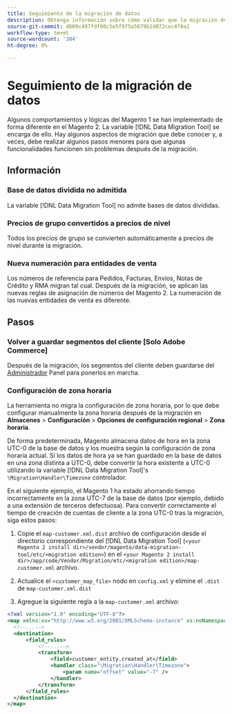 ```yaml
---
title: Seguimiento de la migración de datos
description: Obtenga información sobre cómo validar que la migración de datos de Magento 1 a Magento 2 se haya realizado correctamente y que toda la funcionalidad funcione correctamente.
source-git-commit: d609c497fdf00c5e5f975a5679b1d072cec4f8a2
workflow-type: tm+mt
source-wordcount: '304'
ht-degree: 0%

---
```



# Seguimiento de la migración de datos

Algunos comportamientos y lógicas del Magento 1 se han implementado de forma diferente en el Magento 2. La variable [!DNL Data Migration Tool] se encarga de ello. Hay algunos aspectos de migración que debe conocer y, a veces, debe realizar algunos pasos menores para que algunas funcionalidades funcionen sin problemas después de la migración.

## Información

### Base de datos dividida no admitida

La variable [!DNL Data Migration Tool] no admite bases de datos divididas.

### Precios de grupo convertidos a precios de nivel

Todos los precios de grupo se convierten automáticamente a precios de nivel durante la migración.

### Nueva numeración para entidades de venta

Los números de referencia para Pedidos, Facturas, Envíos, Notas de Crédito y RMA migran tal cual. Después de la migración, se aplican las nuevas reglas de asignación de números del Magento 2. La numeración de las nuevas entidades de venta es diferente.

## Pasos

### Volver a guardar segmentos del cliente [Solo Adobe Commerce]

Después de la migración, los segmentos del cliente deben guardarse del [Administrador](https://glossary.magento.com/admin) Panel para ponerlos en marcha.

### Configuración de zona horaria

La herramienta no migra la configuración de zona horaria, por lo que debe configurar manualmente la zona horaria después de la migración en **Almacenes** > **Configuración** > **Opciones de configuración regional** > **Zona horaria**.

De forma predeterminada, Magento almacena datos de hora en la zona UTC-0 de la base de datos y los muestra según la configuración de zona horaria actual. Si los datos de hora ya se han guardado en la base de datos en una zona distinta a UTC-0, debe convertir la hora existente a UTC-0 utilizando la variable [!DNL Data Migration Tool]&#39;s `\Migration\Handler\Timezone` controlador.

En el siguiente ejemplo, el Magento 1 ha estado ahorrando tiempo incorrectamente en la zona UTC-7 de la base de datos (por ejemplo, debido a una extensión de terceros defectuosa). Para convertir correctamente el tiempo de creación de cuentas de cliente a la zona UTC-0 tras la migración, siga estos pasos:

1. Copie el `map-customer.xml.dist` archivo de configuración desde el directorio correspondiente del [!DNL Data Migration Tool] (`<your Magento 2 install dir>/vendor/magento/data-migration-tool/etc/<migration edition>`) en el `<your Magento 2 install dir>/app/code/Vendor/Migration/etc/<migration edition>/map-customer.xml` archivo.

1. Actualice el `<customer_map_file>` nodo en `config.xml` y elimine el `.dist` de `map-customer.xml.dist`

1. Agregue la siguiente regla a la `map-customer.xml` archivo:

```xml
<?xml version="1.0" encoding="UTF-8"?>
<map xmlns:xs="http://www.w3.org/2001/XMLSchema-instance" xs:noNamespaceSchemaLocation="../map.xsd">
  <!--...-->
  <destination>
      <field_rules>
          <!--...-->
          <transform>
              <field>customer_entity.created_at</field>
              <handler class="\Migration\Handler\Timezone">
                  <param name="offset" value="-7" />
              </handler>
          </transform>
      </field_rules>
  </destination>
</map>
```

